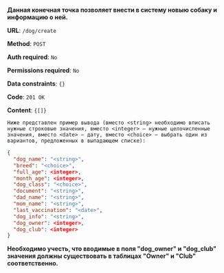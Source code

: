 **Данная конечная точка позволяет внести в систему новыю собаку и информацию о ней.**

**URL**: `/dog/create`

**Method**: `POST`

**Auth required**: `No`

**Permissions required**: `No`

**Data constraints**: `{}`

**Code**: `201 OK`

**Content**: `{[]}`

`Ниже представлен пример вывода (вместо <string> необходимо вписать нужные строковые значения, вместо <integer> — нужные целочисленные значения, вместо <date> — дату, вместо <choice> — выбрать один из вариантов, предложенных в выпадающем списке):`

``` json
{
  "dog_name": "<string>",
  "breed": "<choice>",
  "full_age": <integer>,
  "month_age": <integer>,
  "dog_class": "<choice>",
  "document": "<string>",
  "dad_name": "<string>",
  "mom_name": "<string>",
  "last_vaccination": "<date>",
  "dog_info": "<string>",
  "dog_owner": <integer>,
  "dog_club": <integer>
}
```

**Необходимо учесть, что вводимые в поля "dog_owner" и "dog_club" значения должны существовать в таблицах "Owner" и "Club" соответственно.** 